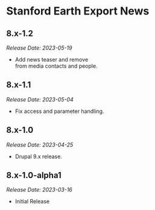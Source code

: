 # Stanford Earth Export News

8.x-1.2
-------------------------------------------------------------------------
_Release Date: 2023-05-19_

- Add news teaser and remove <br /> from media contacts and people.

8.x-1.1
-------------------------------------------------------------------------
_Release Date: 2023-05-04_

- Fix access and parameter handling.

8.x-1.0
-------------------------------------------------------------------------
_Release Date: 2023-04-25_

- Drupal 9.x release.
  
8.x-1.0-alpha1
--------------------------------------------------------------------------------  
_Release Date: 2023-03-16_

- Initial Release
